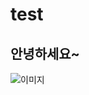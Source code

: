 # test

## 안녕하세요~

![이미지](https://post-phinf.pstatic.net/MjAyMDA0MjRfMjgw/MDAxNTg3NjU3ODYxMTM2.5N8knsVqPXC_srBrLUJK6twnNRVV-WdhFuhMteixn2Ug.3wekrt8dKaETLpcA4A8WWCUsmvdvGgVrbkquhZxKpS8g.JPEG/Erin-Outdoors00.jpg?type=w1200)

